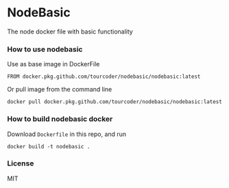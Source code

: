 NodeBasic
======

The node docker file with basic functionality


### How to use nodebasic

Use as base image in DockerFile

```
FROM docker.pkg.github.com/tourcoder/nodebasic/nodebasic:latest
```

Or pull image from the command line

```
docker pull docker.pkg.github.com/tourcoder/nodebasic/nodebasic:latest
```

### How to build nodebasic docker

Download `Dockerfile` in this repo, and run

```
docker build -t nodebasic .
```

### License

MIT
